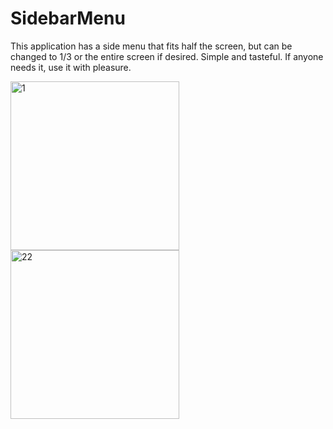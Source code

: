 # SidebarMenu
This application has a side menu that fits half the screen, but can be changed to 1/3 or the entire screen if desired.
Simple and tasteful.
If anyone needs it, use it with pleasure.


<img width="270" alt="1" src="https://github.com/NikolayGrinko/SidebarMenu/assets/112849355/470ef969-8e7d-416d-abad-e7f90a626704">



<img width="270" alt="22" src="https://github.com/NikolayGrinko/SidebarMenu/assets/112849355/fc4647d0-56ae-4888-8d25-ab134b9353c2">
